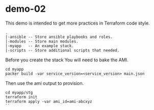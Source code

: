 # demo-02

This demo is intended to get more practices in Terraform code style.
```
.
|-ansible -- Store ansible playbooks and roles.
|-modules -- Store main modules.
|-myapp   -- An example stack.
|-scripts -- Store additional scripts that needed.
```

Before you create the stack You will need to bake the AMI.
```
cd myapp
packer build -var service_version=<service_version> main.json
```

Then use the ami output to provision.
```
cd myapp/stg
terraform init
terraform apply -var ami_id=ami-abcxyz
``
